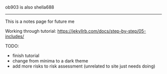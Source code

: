 ob903 is also shella688 

---
This is a notes page for future me 



Working through tutorial:
https://jekyllrb.com/docs/step-by-step/05-includes/


TODO:
- finish tutorial
- change from minima to a dark theme
- add more risks to risk assessment (unrelated to site just needs doing)
